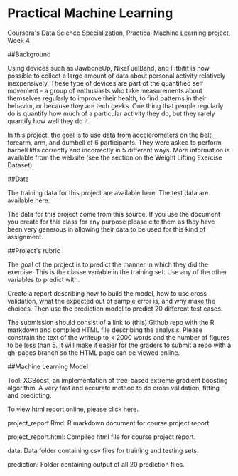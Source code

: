 # Practical Machine Learning
Coursera's Data Science Specialization, Practical Machine Learning project, Week 4


##Background

Using devices such as JawboneUp, NikeFuelBand, and Fitbitit is now possible to collect a large amount of data about personal 
activity relatively inexpensively. These type of devices are part of the quantified self movement - a group of enthusiasts who 
take measurements about themselves regularly to improve their health, to find patterns in their behavior, or because they are tech 
geeks. One thing that people regularly do is quantify how much of a particular activity they do, but they rarely quantify how well 
they do it.

In this project, the goal is to use data from accelerometers on the belt, forearm, arm, and dumbell of 6 participants. 
They were asked to perform barbell lifts correctly and incorrectly in 5 different ways. More information is available from 
the website (see the section on the Weight Lifting Exercise Dataset).

##Data

The training data for this project are available here. The test data are available here.

The data for this project come from this source. If you use the document you create for this class for any purpose please cite them as they have been very generous in allowing their data to be used for this kind of assignment.


##Project's rubric

The goal of the project is to predict the manner in which they did the exercise. This is the classe variable in the training set. Use any of the other variables to predict with.

Create a report describing how to build the model, how to use cross validation, what the expected out of sample error is, and why make the choices. Then use the prediction model to predict 20 different test cases.

The submission should consist of a link to (this) Github repo with the R markdown and compiled HTML file describing the analysis. Please constrain the text of the writeup to < 2000 words and the number of figures to be less than 5. It will make it easier for the graders to submit a repo with a gh-pages branch so the HTML page can be viewed online.

##Machine Learning Model

Tool: XGBoost, an implementation of tree-based extreme gradient boosting algorithm. A very fast and accurate method to do cross validation, fitting and predicting.

To view html report online, please click here.

project_report.Rmd: R markdown document for course project report.

project_report.html: Compiled html file for course project report.

data: Data folder containing csv files for training and testing sets.

prediction: Folder containing output of all 20 prediction files.

